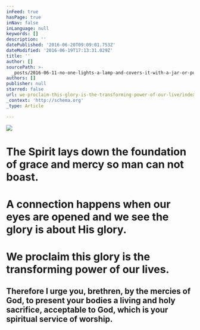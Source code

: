 ```yaml
---
inFeed: true
hasPage: true
inNav: false
inLanguage: null
keywords: []
description: ''
datePublished: '2016-06-20T09:09:01.753Z'
dateModified: '2016-06-19T17:13:31.029Z'
title: ''
author: []
sourcePath: >-
  _posts/2016-06-11-no-one-lights-a-lamp-and-covers-it-with-a-jar-or-puts-it-und.md
authors: []
publisher: null
starred: false
url: we-proclaim-this-glory-is-the-transforming-power-of-our-live/index.html
_context: 'http://schema.org'
_type: Article

---
```

![](https://the-grid-user-content.s3-us-west-2.amazonaws.com/54d6e68f-509a-46b3-892a-c8b7430575df.jpg)

# The Spirit lays down the foundation of grace and mercy so man can not boast. 

# A connection happens when our eyes are opened and we see the glory is about His glory.

# We proclaim this glory is the transforming power of our lives.

## Therefore I urge you, brethren, by the mercies of God, to present your bodies a living and holy sacrifice, acceptable to God, which is your spiritual service of worship.